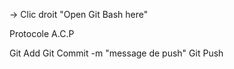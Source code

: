 -> Clic droit "Open Git Bash here"

Protocole A.C.P

Git Add <Nom du fichier>
Git Commit -m "message de push"
Git Push

